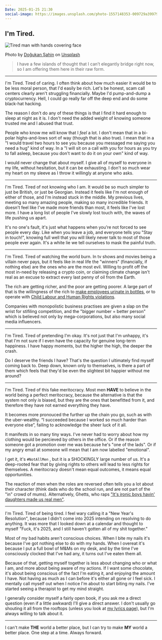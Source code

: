 ```yaml
---
Date: 2025-01-25 21:30
social-image: https://images.unsplash.com/photo-1557148353-009729a39979?q=80&w=1000&h=622&fit=crop
---
```


## I'm Tired.

![Tired man with hands covering face](https://images.unsplash.com/photo-1557148353-009729a39979?q=80&w=1000&h=622&fit=crop)<div class="caption"><p>Photo by [Doğukan Şahin](https://unsplash.com/@dogukan) on [Unsplash](https://unsplash.com/)</p></div>

> I have a few islands of thought that I can’t elegantly bridge right now, so I am offering them here in their raw form.

---

I'm Tired. Tired of caring. I often think about how much easier it would be to be less moral person, that I'd easily be rich. Let's be honest, scam call centers clearly aren't struggling financially. Maybe I'd pump-and-dump a cryptocurrency. Hell, I could go really far off the deep end and do some black-hat hacking.

The reason I don't do any of these things is that I find it hard enough to sleep at night as it is. I don't need the added weight of knowing someone trusted me and I abused that trust.

People who know me will know that I *feel* a lot. I don't mean that in a bi-polar highs-and-lows sort of way (though that is also true). I mean that in a "I would travel two hours to see you because you messaged me saying you need a hug" kind of way. In a "I will sit on a call with you for hours as you try to fall asleep, because you don't want to do it on your own" kind of way. 

I would never change that about myself. I give all of myself to everyone in my life, without hesitation, but it can be exhausting. I don't so much wear my heart on my sleeve as I throw it willingly at anyone who asks.

---

I'm Tired. Tired of not knowing who I am. It would be so much simpler to just be British, or just be Georgian. Instead it feels like I'm not enough of either of those, and I'm instead stuck in the middle. My previous lives, meeting so many amazing people, making so many incredible friends. It doesn't feel like I've made more friends than most, it feels like I've lost more. I have a long list of people I've slowly lost touch with, the waves of life pushing us apart.

It's no one's fault, it's just what happens when you're not forced to see people every day. Like when you leave a job, and everyone tells you "Stay in touch!", knowing full well that you will likely never talk to most of those people ever again. It's a white lie we tell ourselves to mask the painful truth.

---

I'm Tired. Tired of watching the world burn. In tv shows and movies being a villain never pays, but it feels like in real life the "winners" (financially, if nothing else) are the ones who are the most evil. Willing to profit off the most in-need by releasing a crypto coin, or claiming climate change isn't real as an excuse to extract every last penny of oil from the Earth.

The rich are getting richer, and the poor are getting poorer. A large part of that is the willingness of the rich to [make employees urinate in bottles](https://www.forbes.com/sites/katherinehamilton/2023/05/24/delivery-drivers-sue-amazon-for-being-forced-to-pee-in-bottles/), or to operate with [Child Labour and Human Rights violations](https://www.culawreview.org/journal/child-labor-and-the-human-rights-violations-embedded-in-producing-technology).

Companies with monopolistic business practises are given a slap on the wrist for stifiling competition, and the "bigger number = better person" which is believed not only by mega-corporations, but also many social media influencers.

---

I'm Tired. Tired of pretending I'm okay. It's not just that I'm unhappy, it's that I'm not sure if I even have the capacity for genuine long-term happiness. I have happy moments, but the higher the high, the deeper the crash.

Do I deserve the friends I have? That's the question I ultimately find myself coming back to. Deep down, known only to themselves, is there a part of them which feels that they'd be even the slightest bit happier without me around?

---

I'm Tired. Tired of this fake meritocracy. Most men **HAVE** to believe in the world being a perfect meritocracy, because the alternative is that the system not only *is* biased, but they are the ones that benefitted from it, and therefore they have not earned everything they have.

It becomes more pronouced the further up the chain you go, such as with the uber-wealthy. “I succeeded because I worked so much harder than everyone else”, failing to acknowledge the sheer luck of it all.

It manifests in so many tiny ways. I've never had to worry about how my clothing would be percieved by others in the office. Or if the reason someone got a promotion over me was because he's "one of the lads". Or if my angry email at someone will mean that I am now labelled "emotional". 

I get it, it's `#NotAllMen` , but it is a SHOCKINGLY large number of us. It's a deep-rooted fear that by giving rights to others will lead to less rights for themselves. A meritocracy doesn't mean equal outcomes, it means equal opportunities.

The reaction of men when the roles are reversed often tells you a lot about their character (think dads who do the school run, and are not part of the "in" crowd of mums). Alternatively, Ghetts, who raps ["It's ironic boys havin' daughters made us real men"](https://song.link/gb/i/1711311769).

---

I'm Tired. Tired of being tired. I feel wary calling it a "New Year's Resolution", because I didn't come into 2025 intending on resolving to do anything. It was more that I looked down at a calendar and thought to myself "Fuck, it's 2025, and I still haven't gotten all of my shit together."

Most of my bad habits aren't conscious choices. When I bite my nails it's because I've got nothing else to do with my hands. When I overeat it's because I put a full bowl of M&Ms on my desk, and by the time I've consciously clocked that I've had any, it turns out I've eaten them all.

Because of that, getting myself together is less about changing who or what I am, and more about being aware of my actions. If I want some chocolate, it's about being conscious of the fact I'm eating it, and enjoying the amount I have. Not having as much as I can before it's either all gone or I feel sick. I mentally call myself out when I notice I'm about to start biting my nails. I've started seeing a therapist to get my mind straight.

I generally consider myself a fairly open book, if you ask me a direct question (even if a little awkward) I'll give a direct answer. I don't usually go shouting it all from the rooftops (unless you look at [my lyrics page](https://listening.probably.blog/)), but I'm always willing to talk about it.

---

I can't make **THE** world a better place, but I can try to make **MY** world a better place. One step at a time. Always forward.